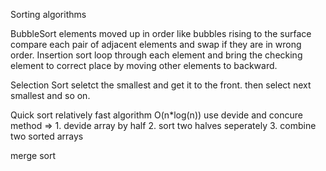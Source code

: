 Sorting algorithms

BubbleSort 
    elements moved up in order like bubbles rising to the surface
    compare each pair of adjacent elements and swap if they are in wrong order.
Insertion sort
    loop through each element and bring the checking element to correct place by moving other elements to backward.

Selection Sort
    seletct the smallest and get it to the front.
    then select next smallest and so on.

Quick sort
    relatively fast algorithm 	O(n*log(n))
    use devide and concure method => 
            1. devide array by half
            2. sort two halves seperately
            3. combine two sorted arrays

merge sort
